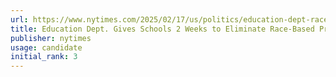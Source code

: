 ```yaml
---
url: https://www.nytimes.com/2025/02/17/us/politics/education-dept-race-based-programs.html
title: Education Dept. Gives Schools 2 Weeks to Eliminate Race-Based Programs
publisher: nytimes
usage: candidate
initial_rank: 3
---
```

